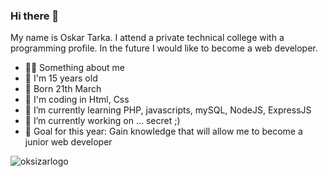 ### Hi there 👋
My name is Oskar Tarka. I attend a private technical college with a programming profile. In the future I would like to become a web developer.

- 💁‍♂️ Something about me
- 👦 I'm 15 years old
- 🎂 Born 21th March
- 🌱 I'm coding in Html, Css
- 🌱 I’m currently learning PHP, javascripts, mySQL, NodeJS, ExpressJS
- 🔭 I’m currently working on ... secret ;)
- 🎯 Goal for this year: Gain knowledge that will allow me to become a junior web developer

![oksizarlogo](https://user-images.githubusercontent.com/93466171/223808293-f82dd896-b023-44a7-8e98-1f401e82407b.png)

